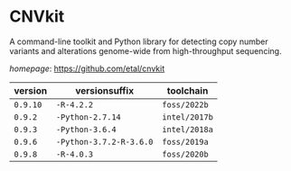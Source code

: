 # CNVkit

A command-line toolkit and Python library for detecting copy  number variants and alterations genome-wide from high-throughput sequencing.

*homepage*: <https://github.com/etal/cnvkit>

version | versionsuffix | toolchain
--------|---------------|----------
``0.9.10`` | ``-R-4.2.2`` | ``foss/2022b``
``0.9.2`` | ``-Python-2.7.14`` | ``intel/2017b``
``0.9.3`` | ``-Python-3.6.4`` | ``intel/2018a``
``0.9.6`` | ``-Python-3.7.2-R-3.6.0`` | ``foss/2019a``
``0.9.8`` | ``-R-4.0.3`` | ``foss/2020b``

